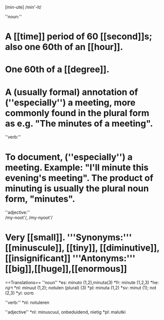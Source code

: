 [min-ute] /min'-it/

''noun:''
# A [[time]] period of 60 [[second]]s; also one 60th of an [[hour]].
# One 60th of a [[degree]].
# A (usually formal) annotation of (''especially'') a meeting, more commonly found in the plural form as e.g. "The minutes of a meeting".

''verb:''
# To document, (''especially'') a meeting. Example: "I'll minute this evening's meeting". The product of minuting is usually the plural noun form, "minutes".

''adjective:''<br>
/my-noot'/, /my-nyoot'/
# Very [[small]]. '''Synonyms:''' [[minuscule]], [[tiny]], [[diminutive]], [[insignificant]] '''Antonyms:''' [[big]],[[huge]],[[enormous]]

==Translations==
''noun''
*es: minuto (1,2),minuta(3)
*fr: minute (1,2,3)
*he: דקה 
*nl: minuut (1,2); notulen (plural) (3)
*pl: minuta (1,2)
*sv: minut (1); not (2,3)
*yi: מינוט

''verb:''
*nl: notuleren

''adjective''
*nl: minuscuul, onbeduidend, nietig
*pl: malutki